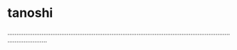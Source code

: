 # tanoshi

..................................................................................................................................................